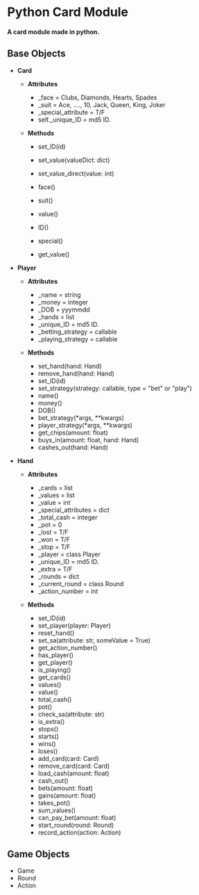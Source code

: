 # Python Card Module

#### A card module made in python.

## Base Objects

- **Card**
    - **Attributes**
        - _face = Clubs, Diamonds, Hearts, Spades
        - _suit = Ace, ...., 10, Jack, Queen, King, Joker
        - _special_attribute = T/F
        - self._unique_ID = md5 ID.
    
    - **Methods**
        - set_ID(id)
        - set_value(valueDict: dict)
        - set_value_direct(value: int)

        - face()
        - suit()
        - value()
        - ID()
        - special()
        - get_value()

- **Player**
    - **Attributes**
        - _name = string
        - _money = integer
        - _DOB = yyymmdd
        - _hands = list
        - _unique_ID = md5 ID.
        - _betting_strategy = callable
        - _playing_strategy = callable
    
    - **Methods**
        - set_hand(hand: Hand)
        - remove_hand(hand: Hand)
        - set_ID(id)
        - set_strategy(strategy: callable, type = "bet" or "play")
        - name()
        - money()
        - DOB()
        - bet_strategy(*args, **kwargs)
        - player_strategy(*args, **kwargs)
        - get_chips(amount: float)
        - buys_in(amount: float, hand: Hand)
        - cashes_out(hand: Hand)

- **Hand**
    - **Attributes**
        - _cards = list
        - _values = list
        - _value = int
        - _special_attributes = dict
        - _total_cash = integer
        - _pot = 0
        - _lost = T/F
        - _won = T/F
        - _stop = T/F
        - _player = class Player
        - _unique_ID = md5 ID.
        - _extra = T/F
        - _rounds = dict
        - _current_round = class Round
        - _action_number = int
    
    - **Methods**
        - set_ID(id)
        - set_player(player: Player)
        - reset_hand()
        - set_sa(attribute: str, someValue = True)
        - get_action_number()
        - has_player()
        - get_player()
        - is_playing()
        - get_cards()
        - values()
        - value()
        - total_cash()
        - pot()
        - check_sa(attribute: str)
        - is_extra()
        - stops()
        - starts()
        - wins()
        - loses()
        - add_card(card: Card)
        - remove_card(card: Card)
        - load_cash(amount: float)
        - cash_out()
        - bets(amount: float)
        - gains(amount: float)
        - takes_pot()
        - sum_values()
        - can_pay_bet(amount: float)
        - start_round(round: Round)
        - record_action(action: Action)

## Game Objects

- Game
- Round
- Action
